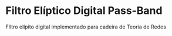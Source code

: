 # Filtro Elíptico Digital Pass-Band
FIltro elípito digital implementado para cadeira de Teoria de Redes
